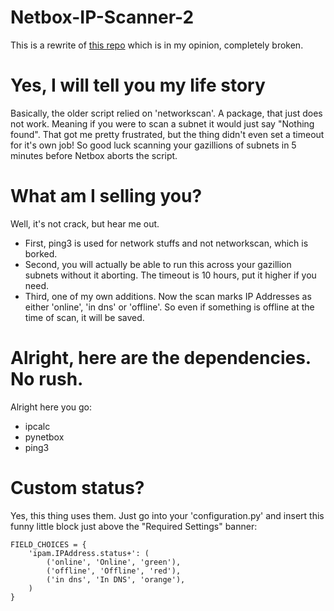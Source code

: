 # Netbox-IP-Scanner-2
This is a rewrite of [this repo](https://github.com/bbird81/Netbox-ipscanner) which is in my opinion, completely broken.

# Yes, I will tell you my life story
Basically, the older script relied on 'networkscan'. A package, that just does not work. Meaning if you were to scan a subnet it would just say "Nothing found". That got me pretty frustrated, but the thing didn't even set a timeout for it's own job! So good luck scanning your gazillions of subnets in 5 minutes before Netbox aborts the script.

# What am I selling you?
Well, it's not crack, but hear me out.  

- First, ping3 is used for network stuffs and not networkscan, which is borked.
- Second, you will actually be able to run this across your gazillion subnets without it aborting. The timeout is 10 hours, put it higher if you need.
- Third, one of my own additions. Now the scan marks IP Addresses as either 'online', 'in dns' or 'offline'. So even if something is offline at the time of scan, it will be saved.

# Alright, here are the dependencies. No rush.
Alright here you go:  
- ipcalc
- pynetbox
- ping3

# Custom status?
Yes, this thing uses them. Just go into your 'configuration.py' and insert this funny little block just above the "Required Settings" banner: 
```
FIELD_CHOICES = {
    'ipam.IPAddress.status+': (
        ('online', 'Online', 'green'),
        ('offline', 'Offline', 'red'),
        ('in dns', 'In DNS', 'orange'),
    )
}
```
